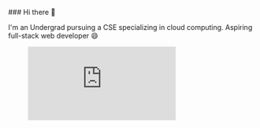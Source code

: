 
<p style>### Hi there 👋

I'm an Undergrad pursuing a CSE specializing in cloud computing. Aspiring full-stack web developer 😄

<figure><embed src="https://wakatime.com/share/@harryallen/0728248f-69e8-4e8e-9896-6415c7617e45.svg"></embed></figure>
